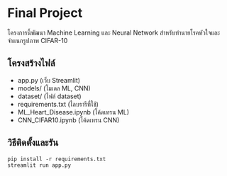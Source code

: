 
# Final Project 
โครงการนี้พัฒนา Machine Learning และ Neural Network สำหรับทำนายโรคหัวใจและจำแนกรูปภาพ CIFAR-10

## โครงสร้างไฟล์
- app.py (เว็บ Streamlit)
- models/ (โมเดล ML, CNN)
- dataset/ (ไฟล์ dataset)
- requirements.txt (ไลบรารีที่ใช้)
- ML_Heart_Disease.ipynb (โค้ดเทรน ML)
- CNN_CIFAR10.ipynb (โค้ดเทรน CNN)

## วิธีติดตั้งและรัน
```
pip install -r requirements.txt
streamlit run app.py
```

